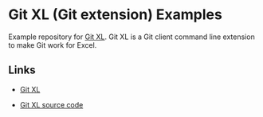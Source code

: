 # Git XL (Git extension) Examples

Example repository for [Git XL](https://github.com/xlwings/git-xl). Git XL is a Git client command line extension to make Git work for Excel.

## Links

* [Git XL](https://www.xltrail.com/git-xl)

* [Git XL source code](https://github.com/xlwings/git-xl)
